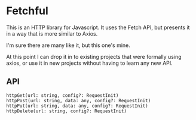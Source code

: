 # Fetchful

This is an HTTP library for Javascript. It uses the Fetch API, but presents it in a way that is more similar to Axios. 

I'm sure there are many like it, but this one's mine.

At this point I can drop it in to existing projects that were formally using axios, or use it in new projects without having to learn any new API.  

## API

```
httpGet(url: string, config?: RequestInit)
httpPost(url: string, data: any, config?: RequestInit)
httpPut(url: string, data: any, config?: RequestInit)
httpDelete(url: string, config?: RequestInit)
```
